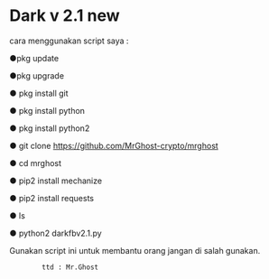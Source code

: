 # Dark v 2.1 new

cara menggunakan script saya :

●pkg update

●pkg upgrade

● pkg install git

● pkg install python

● pkg install python2

● git clone https://github.com/MrGhost-crypto/mrghost

● cd mrghost

● pip2 install mechanize

● pip2 install requests

● ls

● python2 darkfbv2.1.py

Gunakan script ini untuk membantu orang jangan di salah gunakan.

            ttd : Mr.Ghost
